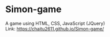 # Simon-game
A game using HTML, CSS, JavaScript (JQuery)  
Link: https://chaitu2611.github.io/Simon-game/

